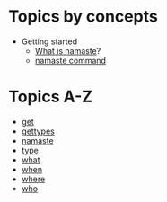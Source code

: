 
# Topics by concepts

+ Getting started
    + [What is namaste](about.html)?
    + [namaste command](namaste.html)

# Topics A-Z

+ [get](get.html)
+ [gettypes](gettypes.html)
+ [namaste](namaste.html)
+ [type](type.html)
+ [what](what.html)
+ [when](when.html)
+ [where](where.html)
+ [who](who.html)

